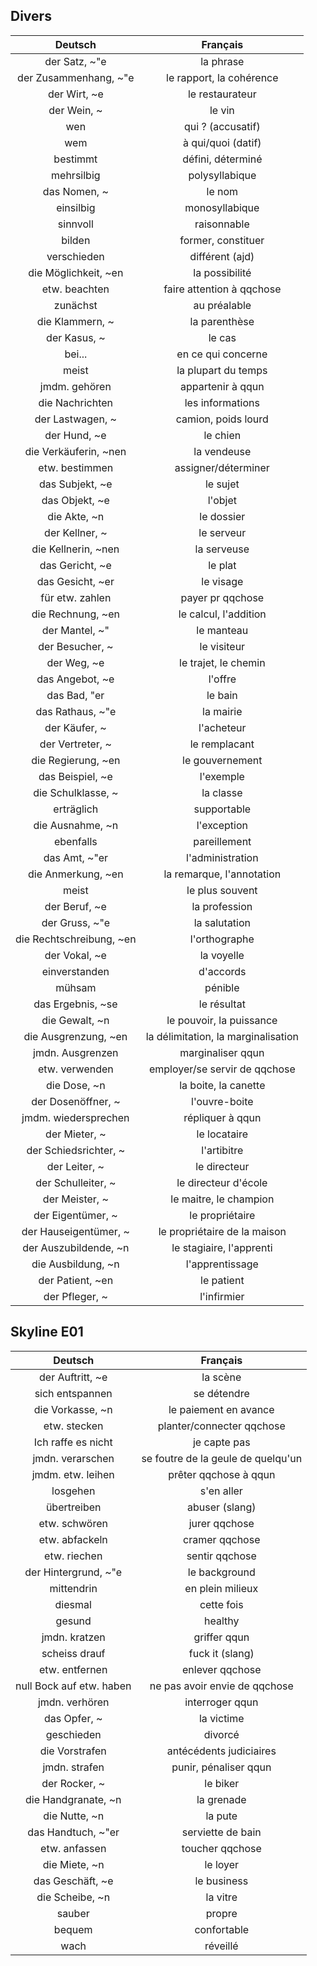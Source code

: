 ## Divers
| Deutsch | Français |
| :----:  | :----:   |
| der Satz, ~"e     | la phrase |
| der Zusammenhang, ~"e | le rapport, la cohérence |
| der Wirt, ~e | le restaurateur |
| der Wein, ~  | le vin |
| wen | qui ? (accusatif) |
| wem | à qui/quoi (datif) |
| bestimmt | défini, déterminé | 
| mehrsilbig | polysyllabique |
| das Nomen, ~ | le nom | 
| einsilbig | monosyllabique |
| sinnvoll | raisonnable |
| bilden | former, constituer |
| verschieden | différent (ajd) | 
| die Möglichkeit, ~en | la possibilité |
| etw. beachten | faire attention à qqchose | 
| zunächst | au préalable | 
| die Klammern, ~ | la parenthèse | 
| der Kasus, ~ | le cas |
| bei... | en ce qui concerne | 
| meist   | la plupart du temps | 
| jmdm. gehören | appartenir à qqun | 
| die Nachrichten | les informations | 
| der Lastwagen, ~ | camion, poids lourd | 
| der Hund, ~e    | le chien | 
| die Verkäuferin, ~nen | la vendeuse | 
| etw. bestimmen | assigner/déterminer | 
| das Subjekt, ~e|  le sujet | 
| das Objekt, ~e | l'objet | 
| die Akte, ~n | le dossier | 
| der Kellner, ~ | le serveur | 
| die Kellnerin, ~nen | la serveuse | 
| das Gericht, ~e | le plat | 
| das Gesicht, ~er | le visage | 
| für etw. zahlen | payer pr qqchose | 
| die Rechnung, ~en | le calcul, l'addition | 
| der Mantel, ~" | le manteau | 
| der Besucher, ~ | le visiteur | 
| der Weg, ~e | le trajet, le chemin | 
| das Angebot, ~e | l'offre | 
| das Bad, "er | le bain | 
| das Rathaus, ~"e | la mairie | 
| der Käufer, ~ | l'acheteur | 
| der Vertreter, ~ | le remplacant | 
| die Regierung, ~en | le gouvernement | 
| das Beispiel, ~e | l'exemple | 
| die Schulklasse, ~ | la classe |
| erträglich | supportable | 
| die Ausnahme, ~n | l'exception | 
| ebenfalls | pareillement |
| das Amt, ~"er | l'administration | 
| die Anmerkung, ~en | la remarque, l'annotation | 
| meist | le plus souvent | 
| der Beruf, ~e | la profession | 
| der Gruss, ~"e | la salutation | 
| die Rechtschreibung, ~en | l'orthographe | 
| der Vokal, ~e | la voyelle | 
| einverstanden | d'accords | 
| mühsam | pénible | 
| das Ergebnis, ~se |  le résultat | <!-- 17/05/2020 --> 
| die Gewalt, ~n  | le pouvoir, la puissance | 
| die Ausgrenzung, ~en | la délimitation, la marginalisation | 
| jmdn. Ausgrenzen | marginaliser qqun | <!-- add to notebook -->
| etw. verwenden | employer/se servir de qqchose | 
| die Dose, ~n | la boite, la canette | 
| der Dosenöffner, ~ | l'ouvre-boite | 
| jmdm. wiedersprechen | répliquer à qqun |
| der Mieter, ~ | le locataire | 
| der Schiedsrichter, ~ | l'artibitre | 
| der Leiter, ~ | le directeur | 
| der Schulleiter, ~ | le directeur d'école |
| der Meister, ~ | le maitre, le champion | 
| der Eigentümer, ~ | le propriétaire | 
| der Hauseigentümer, ~ | le propriétaire de la maison | 
| der Auszubildende, ~n | le stagiaire, l'apprenti | 
| die Ausbildung, ~n | l'apprentissage | 
| der Patient, ~en | le patient | 
| der Pfleger, ~ | l'infirmier | 








## Skyline E01
| Deutsch | Français |
| :----:  | :----:   |
| der Auftritt, ~e | la scène |
| sich entspannen | se détendre |
| die Vorkasse, ~n | le paiement en avance |
| etw. stecken | planter/connecter qqchose | 
| Ich raffe es nicht  | je capte pas |
| jmdn. verarschen | se foutre de la geule de quelqu'un |
| jmdm. etw. leihen | prêter qqchose à qqun | 
| losgehen | s'en aller |
| übertreiben | abuser (slang) |
| etw. schwören | jurer qqchose | 
| etw. abfackeln | cramer qqchose | 
| etw. riechen | sentir qqchose |
| der Hintergrund, ~"e | le background |
| mittendrin | en plein milieux |
| diesmal | cette fois |
| gesund | healthy | 
| jmdn. kratzen | griffer qqun | 
| scheiss drauf | fuck it (slang) | 
| etw. entfernen | enlever qqchose | 
| null Bock auf etw. haben | ne pas avoir envie de qqchose |
| jmdn. verhören | interroger qqun | 
| das Opfer, ~ | la victime |
| geschieden | divorcé |
| die Vorstrafen | antécédents judiciaires|
| jmdn. strafen | punir, pénaliser qqun | 
| der Rocker, ~ | le biker |
| die Handgranate, ~n | la grenade |
| die Nutte, ~n | la pute | 
| das Handtuch, ~"er | serviette de bain |
| etw. anfassen | toucher qqchose | 
| die Miete, ~n | le loyer | 
| das Geschäft, ~e | le business |
| die Scheibe, ~n | la vitre | 
| sauber | propre | 
| bequem | confortable | 
| wach | réveillé | 










